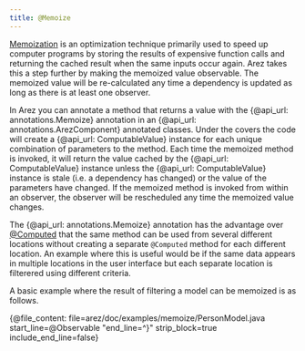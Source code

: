 ```yaml
---
title: @Memoize
---
```


[Memoization](https://en.wikipedia.org/wiki/Memoization) is an optimization technique primarily used to speed up
computer programs by storing the results of expensive function calls and returning the cached result when the same
inputs occur again. Arez takes this a step further by making the memoized value observable. The memoized value will
be re-calculated any time a dependency is updated as long as there is at least one observer.

In Arez you can annotate a method that returns a value with the {@api_url: annotations.Memoize} annotation in an
{@api_url: annotations.ArezComponent} annotated classes. Under the covers the code will create a
{@api_url: ComputableValue} instance for each unique combination of parameters to the method. Each time the memoized
method is invoked, it will return the value cached by the {@api_url: ComputableValue} instance unless the
{@api_url: ComputableValue} instance is stale (i.e. a dependency has changed) or the value of the parameters have
changed. If the memoized method is invoked from within an observer, the observer will be rescheduled any time the
memoized value changes.

The {@api_url: annotations.Memoize} annotation has the advantage over [@Computed](at_computed.md) that the
same method can be used from several different locations without creating a separate `@Computed` method for
each different location. An example where this is useful would be if the same data appears in multiple locations
in the user interface but each separate location is filterered using different criteria.

A basic example where the result of filtering a model can be memoized is as follows.

{@file_content: file=arez/doc/examples/memoize/PersonModel.java start_line=@Observable "end_line=^}" strip_block=true include_end_line=false}
